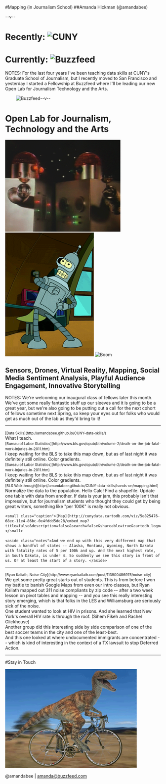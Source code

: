 
# &nbsp;
# &nbsp;

# &nbsp;

#Mapping (in Journalism School)
##Amanda Hickman (@amandabee)

--v--

# Recently: ![CUNY](/talks/utilities/cunyj-logo.png "CUNY Graduate School of Journalism")

# Currently: ![Buzzfeed](/talks/utilities/buzzfeed_trending.gif "Buzzfeed Open Lab for Journalism, Technology and the Arts")


NOTES:
For the last four years I've been teaching data skills at CUNY's Graduate School of Journalism, but I recently moved to San Francisco and yesterday I started a Fellowship at Buzzfeed where I'll be leading our new Open Lab for Journalism Technology and the Arts.

--v--
<span style="float:left; padding-left: 35px;">![Buzzfeed](/talks/utilities/buzzfeed_trending_150.gif "Buzzfeed Open Lab for Journalism, Technology and the Arts")</span>
# Open Lab for Journalism, <br /> Technology and the Arts


![Boom](imgs/bf_robot_toast.gif) ![Boom](imgs/bf_robot_dance.gif)  ![Boom](imgs/bf_dancing_transformer.gif)  

## Sensors, Drones, Virtual Reality, Mapping, Social Media Sentiment Analysis, Playful Audience Engagement, Innovative Storytelling

NOTES:
We're welcoming our inaugural class of fellows later this month. We've got some really fantastic stuff up our sleeves and it is going to be a great year, but we're also going to be putting out a call for the next cohort of fellows sometime next Spring, so keep your eyes out for folks who would get as much out of the lab as they'd bring to it!


-----

<section data-background="imgs/syllabus.png">
    <small class="caption">[Data Skills](http://amandabee.github.io/CUNY-data-skills/)</small>
    <aside class="notes">What I teach.</aside>
</section>

<section data-background="imgs/bls_screengrab.png">
    <small class="caption">[Bureau of Labor Statistics](http://www.bls.gov/opub/btn/volume-2/death-on-the-job-fatal-work-injuries-in-2011.htm)</small>
    <aside class="notes">I keep waiting for the BLS to take this map down, but as of last night it was definitely still online. Color gradients.  </aside>
</section>

<section data-background="imgs/BLS2014-03-06.png">
    <small class="caption">[Bureau of Labor Statistics](http://www.bls.gov/opub/btn/volume-2/death-on-the-job-fatal-work-injuries-in-2011.htm)</small>
    <aside class="notes">I keep waiting for the BLS to take this map down, but as of last night it was definitely still online. Color gradients.  </aside>
</section>

<section data-background="imgs/bls_walkthrough.png">
    <small class="caption">[BLS Walkthrough](http://amandabee.github.io/CUNY-data-skills/hands-on/mapping.html)</small>
    <aside class="notes">Normalize the data to the population. Hello Calc! Find a shapefile. Update one table with data from another. If data is your jam, this probably isn't that impressive, but for journalism students who thought they could get by being great writers, something like "per 100K" is really not obvious.</aside>
</section>

<section data-background="imgs/bls_normal.png">

    <small class="caption">[Map](http://cunydata.cartodb.com/viz/5e825476-68ec-11e4-86bc-0e4fddd5de28/embed_map?title=false&description=false&search=false&shareable=true&cartodb_logo=false&layer_selector=false&legends=true&scrollwheel=false&fullscreen=true&sublayer_options=1&sql=&sw_lat=40.612762264437265&sw_lon=-74.28577423095703&ne_lat=40.855223383357234&ne_lon=-73.59088897705078)</small>

    <aside class="notes">And we end up with this very different map that shows a handful of states -- Alaska, Montana, Wyoming, North Dakota with fatality rates of 5 per 100k and up. And the next highest rate, in South Dakota, is under 4. So suddenly we see this story in front of us. Or at least the start of a story. </aside>
</section>

-----

<section data-background="imgs/kaliath_noise.png">
    <small class="caption">[Ryan Kaliath, Noise City](http://www.ryankailath.com/post/113900486975/noise-city)</small>
    <aside class="notes">We get some pretty great starts out of students. This is from before I won my battle to banish Google Maps from even our intro classes, but Ryan Kaliath mapped out 311 noise compliants by zip code -- after a two week lesson on pivot tables and mapping -- and you see this really interesting story emerging, which is that folks in the LES and Williamsburg are seriously sick of the noise.</aside>
</section>


<section data-background="imgs/dataskills_hiv.png">
    <aside class="notes">One student wanted to look at HIV in prisons. And she learned that New York's overall HIV rate is through the roof. (Sihem Fikeh and Rachel Glickhouse)</aside>
</section>


<section data-background="imgs/dataskills_soccer.png">
    <aside class="notes">Another group did this interesting side by side comparison of one of the best soccer teams in the city and one of the least-best.</aside>
</section>


<section data-background="imgs/dataskills_undocumented_gross.png">
    <aside class="notes">And this one looked at where undocumented immigrants are concentrated -- which is kind of interesting in the context of a TX lawsuit to stop Deferred Action. </aside>
</section>

<section data-background="imgs/dataskills_undocumented.png">
    <aside class="notes"> </aside>
</section>

-----

#Stay in Touch

![Boom](imgs/bf_velosaur.gif)

@amandabee | amanda@buzzfeed.com
